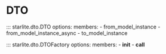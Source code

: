 # DTO

::: starlite.dto.DTO
    options:
        members:
            - from_model_instance
            - from_model_instance_async
            - to_model_instance

::: starlite.dto.DTOFactory
    options:
        members:
            - __init__
            - __call__
